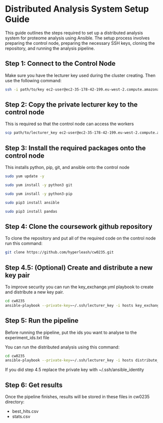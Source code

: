 # Distributed Analysis System Setup Guide

This guide outlines the steps required to set up a distributed analysis system for proteome analysis using Ansible. 
The setup process involves preparing the control node, preparing the necessary SSH keys, cloning the repository, and running the analysis pipeline.

## Step 1: Connect to the Control Node

Make sure you have the lecturer key used during the cluster creating. Then use the following command:
```bash
ssh -i path/to/key ec2-user@ec2-35-178-42-199.eu-west-2.compute.amazonaws.com
```

## Step 2: Copy the private lecturer key to the control node
This is required so that the control node can access the workers

```bash
scp path/to/lecturer_key ec2-user@ec2-35-178-42-199.eu-west-2.compute.amazonaws.com:~/.ssh/lecturer_key
```

## Step 3: Install the required packages onto the control node
This installs python, pip, git, and ansible onto the control node

```bash
sudo yum update -y

sudo yum install -y python3 git

sudo yum install -y python3-pip

sudo pip3 install ansible

sudo pip3 install pandas
```

## Step 4: Clone the coursework github repository
To clone the repository and put all of the required code on the control node run this command:
```bash
git clone https://github.com/hyperleash/cw0235.git
```

## Step 4.5: (Optional) Create and distribute a new key pair
To improve security you can run the key_exchange.yml playbook to create and distribute a new key pair.

```bash
cd cw0235
ansible-playbook --private-key=~/.ssh/lecturer_key -i hosts key_exchange.yml
```

## Step 5: Run the pipeline
Before running the pipeline, put the ids you want to analyse to the experiment_ids.txt file

You can run the distributed analysis using this command:
```bash
cd cw0235
ansible-playbook --private-key=~/.ssh/lecturer_key -i hosts distribute_pipeline.yml
```

If you did step 4.5 replace the private key with ~/.ssh/ansible_identity

## Step 6: Get results
Once the pipeline finishes, results will be stored in these files in cw0235 directory:

- best_hits.csv
- stats.csv

